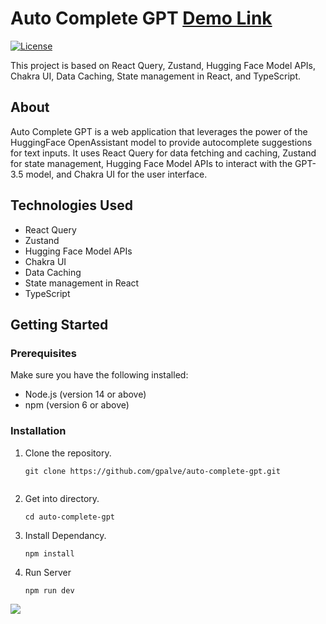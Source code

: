 # Auto Complete GPT <a href="shortgpt.netlify.app/"> Demo Link </a>

[![License](https://img.shields.io/badge/License-MIT-blue.svg)](LICENSE)

This project is based on React Query, Zustand, Hugging Face Model APIs, Chakra UI, Data Caching, State management in React, and TypeScript.

## About

Auto Complete GPT is a web application that leverages the power of the HuggingFace OpenAssistant model to provide autocomplete suggestions for text inputs. It uses React Query for data fetching and caching, Zustand for state management, Hugging Face Model APIs to interact with the GPT-3.5 model, and Chakra UI for the user interface.

## Technologies Used

- React Query
- Zustand
- Hugging Face Model APIs
- Chakra UI
- Data Caching
- State management in React
- TypeScript

## Getting Started

### Prerequisites

Make sure you have the following installed:

- Node.js (version 14 or above)
- npm (version 6 or above)

### Installation

1. Clone the repository.
   ```shell
   git clone https://github.com/gpalve/auto-complete-gpt.git 
 
2. Get into directory.
   ```shell
   cd auto-complete-gpt 
3. Install Dependancy.
   ```shell
   npm install 
4. Run Server 
   ```shell
   npm run dev 
   
<img src="https://github.com/gpalve/auto-complete-gpt/blob/main/ss.png?raw=true">
